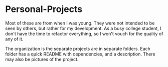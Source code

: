 # Personal-Projects
Most of these are from when I was young. They were not intended to be seen by others, but rather for my development. As a busy college student, I don't have the time to refactor everything, so I won't vouch for the quality of any of it.

The organization is the separate projects are in separate folders. Each folder has a quick README with dependencies, and a description. There may also be pictures of the project.
